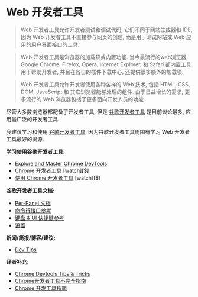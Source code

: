 # Web 开发者工具


>Web 开发者工具允许开发者测试和调试代码, 它们不同于网站生成器和 IDE, 因为 Web 开发者工具不直接参与网页的创建, 而是用于测试网站或 Web 应用的用户界面接口的工具.

>Web 开发者工具是浏览器的加载项或内置功能. 当今最流行的web浏览器, Google Chrome, Firefox, Opera, Internet Explorer, 和 Safari 都内置工具用于帮助开发者, 并且在各自的插件下载中心, 还提供很多额外的加载项.

>Web 开发者工具允许开发者使用各种各样的 Web 技术, 包括 HTML, CSS, DOM, JavaScript 和 其它浏览器能够处理的组件. 由于日益增长的需求, 更多流行的 Web 浏览器包括了更多面向开发人员的功能.

尽管大多数浏览器都配备了开发者工具, 但是 [谷歌开发者工具](https://developers.google.com/web/tools/chrome-devtools/) 是目前谈论最多, 应用最广泛的开发者工具.

我建议学习和使用 [谷歌开发者工具](https://developers.google.com/web/tools/chrome-devtools/), 因为谷歌开发者工具周围有学习 Web 开发者工具最好的资源.

**学习使用谷歌开发者工具:**

* [Explore and Master Chrome DevTools](http://discover-devtools.codeschool.com/)
* [Chrome 开发者工具](https://code.tutsplus.com/courses/chrome-developer-tools) [watch][$]
* [使用 Chrome 开发者工具](http://www.pluralsight.com/courses/chrome-developer-tools) [watch][$]

**谷歌开发者工具文档:**

* [Per-Panel 文档](https://developers.google.com/web/tools/chrome-devtools/#docs)
* [命令行接口参考](https://developers.google.com/web/tools/javascript/command-line/command-line-reference?hl=en)
* [键盘 & UI 快捷键参考](https://developers.google.com/web/tools/iterate/inspect-styles/shortcuts)
* [设置](https://developer.chrome.com/devtools/docs/settings)

**新闻/简报/博客/建议:**

* [Dev Tips](https://umaar.com/dev-tips/)

**译者补充:**

* [Chrome Devtools Tips & Tricks](c-users-fuguo-appdata-local-temp-gitbook2lark-153a3022d07bea00fb)
* [Chrome开发者工具不完全指南](c-users-fuguo-appdata-local-temp-gitbook2lark-153a3022d07bea00fb)
* [Chrome 开发工具指南](http://wiki.jikexueyuan.com/project/chrome-devtools/)
